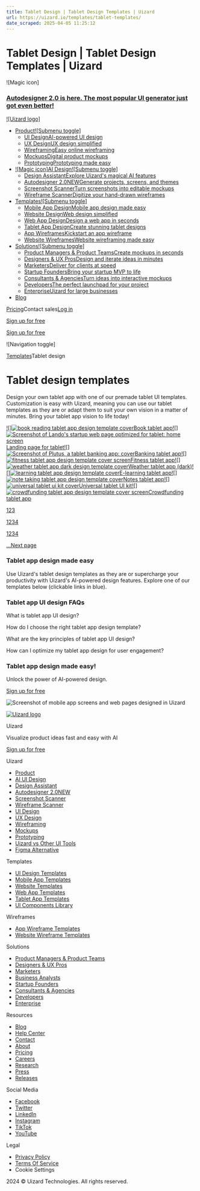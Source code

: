 ```yaml
---
title: Tablet Design | Tablet Design Templates | Uizard
url: https://uizard.io/templates/tablet-templates/
date_scraped: 2025-04-05 11:25:12
---
```


# Tablet Design | Tablet Design Templates | Uizard

![Magic icon]

### [Autodesigner 2.0 is here. The most popular UI generator just got even better!](/autodesigner/)

[![Uizard logo]](/)

  * [Product![Submenu toggle]](/product/)
    * [UI DesignAI-powered UI design](/ui-design/)
    * [UX DesignUX design simplified](/ux-design/)
    * [WireframingEasy online wireframing](/wireframing/)
    * [MockupsDigital product mockups](/mockups/)
    * [PrototypingPrototyping made easy](/prototyping/)
  * [![Magic icon]AI Design![Submenu toggle]](/ai-design/)
    * [Design AssistantExplore Uizard's magical AI features](/design-assistant/)
    * [Autodesigner 2.0NEWGenerate projects, screens, and themes](/autodesigner/)
    * [Screenshot ScannerTurn screenshots into editable mockups](/screenshot-scanner/)
    * [Wireframe ScannerDigitize your hand-drawn wireframes](/wireframe-scanner/)
  * [Templates![Submenu toggle]](/templates/)
    * [Mobile App DesignMobile app design made easy](/templates/mobile-app-templates/)
    * [Website DesignWeb design simplified](/templates/website-templates/)
    * [Web App DesignDesign a web app in seconds](/templates/web-app-templates/)
    * [Tablet App DesignCreate stunning tablet designs](/templates/tablet-templates/)
    * [App WireframesKickstart an app wireframe](/templates/app-wireframes/)
    * [Website WireframesWebsite wireframing made easy](/templates/website-wireframes/)
  * [Solutions![Submenu toggle]](/solutions/)
    * [Product Managers & Product TeamsCreate mockups in seconds](/solutions/product-managers/)
    * [Designers & UX ProsDesign and iterate ideas in minutes](/solutions/ux-professionals/)
    * [MarketersDeliver for clients at speed](/solutions/marketers/)
    * [Startup FoundersBring your startup MVP to life](/solutions/startup-founders/)
    * [Consultants & AgenciesTurn ideas into interactive mockups](/solutions/consultants/)
    * [DevelopersThe perfect launchpad for your project](/solutions/developers/)
    * [EnterpriseUizard for large businesses](/enterprise/)
  * [Blog](https://uizard.io/blog/)

[Pricing](/pricing/)Contact sales[Log in](https://app.uizard.io/login)

[Sign up for free](https://app.uizard.io/sign-up/)

[Sign up for free](https://app.uizard.io/sign-up/)

![Navigation toggle]

[Templates](/templates/)Tablet design

# Tablet design templates

Design your own tablet app with one of our premade tablet UI templates. Customization is easy with Uizard, meaning you can use our tablet templates as they are or adapt them to suit your own vision in a matter of minutes. Bring your tablet app vision to life today!

[![]![book reading tablet app design template cover](/static/bdfcbc62608d4554447d8234cecb8065/a8e47/4fefccabf8607b09ea62fd40d2ee680e4f983a85-1440x835.png)Book tablet app](/templates/tablet-templates/book-reading-tablet-app/)[![]![Screenshot of Lando's startup web page optimized for tablet: home screen](/static/0b970a07ba74ff9a9710e7df7e31fc07/a8e47/e7576ef7a5e5f5cc0ce019d2097e1692558f4598-1440x835.png)Landing page for tablet](/templates/tablet-templates/startup-web-page-tablet-format/)[![]![Screenshot of Plutus, a tablet banking app: cover](/static/8284e97ee5c3e42b0ae15151ecdb7689/a8e47/805439c8d5c033fe18e82fd19226d728b4131260-1440x835.png)Banking tablet app](/templates/tablet-templates/online-banking-tablet-app/)[![]![fitness tablet app design template cover screen](/static/2056617dfbab37f7eaae38ef52e34722/a8e47/9dee93db147f816235b41ae92f961babb38dbb41-1440x835.png)Fitness tablet app](/templates/tablet-templates/fitness-tablet-app/)[![]![weather tablet app dark design template cover](/static/d8603ee0c123ef5c85e3fe4603ae0cc2/a8e47/ced02671ad61f5eb3f241a98577223a24ad7f4ce-1440x835.png)Weather tablet app (dark)](/templates/tablet-templates/weather-tablet-app-dark/)[![]![learning tablet app design template cover](/static/4db0be95f2c86b0e09b56fb563ac970c/a8e47/2f4537b8f173001329093326a9d148fac2ecc70c-1440x835.png)E-learning tablet app](/templates/tablet-templates/learning-tablet-app/)[![]![note taking tablet app design template cover](/static/8dab95ee3365681a68fb249fca6f6685/a8e47/94b1d3d8ef3805221085290b6ca3902c116d4a23-1440x835.png)Notes tablet app](/templates/tablet-templates/notes-tablet-app/)[![]![universal tablet ui kit cover](/static/07aa3330caa5ac02f110f0dad2080611/a8e47/72da7c9bb0d8c27704ca63cf8e78e2038d3a2eb0-1440x835.png)Universal tablet UI kit](/templates/tablet-templates/universal-tablet-ui-kit/)[![]![crowdfunding tablet app design template cover screen](/static/ad004afc88423508eea07540807b2bf2/a8e47/f6af62bf49549bbb270b7e8aa266868b0a7fece9-1440x835.png)Crowdfunding tablet app](/templates/tablet-templates/crowdfunding-tablet-app/)

[1](/templates/tablet-templates/)[2](/templates/tablet-templates/page/2/)[3](/templates/tablet-templates/page/3/)

[1](/templates/tablet-templates/)[2](/templates/tablet-templates/page/2/)[3](/templates/tablet-templates/page/3/)[4](/templates/tablet-templates/page/4/)

[1](/templates/tablet-templates/)[2](/templates/tablet-templates/page/2/)[3](/templates/tablet-templates/page/3/)[4](/templates/tablet-templates/page/4/)

[...Next page](/templates/tablet-templates/page/2/)

### Tablet app design made easy

Use Uizard's tablet design templates as they are or supercharge your productivity with Uizard's AI-powered design features. Explore one of our templates below (clickable links in blue).

### Tablet app UI design FAQs

What is tablet app UI design?

How do I choose the right tablet app design template?

What are the key principles of tablet app UI design?

How can I optimize my tablet app design for user engagement?

### Tablet app design made easy!

Unlock the power of AI-powered design.

[Sign up for free](https://app.uizard.io/sign-up/)

![Screenshot of mobile app screens and web pages designed in Uizard](/static/shoutout-image-a-b7da030efb79ca33e0f1791d0bd8c2f8.png)

[![Uizard logo](/static/uizard-logo-icon-embossed-light-mode-1e432f6090148e645236f9f3ad44d69d.png)](/)

Uizard

Visualize product ideas fast and easy with AI

[Sign up for free](https://app.uizard.io/sign-up/)

Uizard

  * [Product](/product/)
  * [AI UI Design](/ai-design/)
  * [Design Assistant](/design-assistant/)
  * [Autodesigner 2.0NEW](/autodesigner/)
  * [Screenshot Scanner](/screenshot-scanner/)
  * [Wireframe Scanner](/wireframe-scanner/)
  * [UI Design](/ui-design/)
  * [UX Design](/ux-design/)
  * [Wireframing](/wireframing/)
  * [Mockups](/mockups/)
  * [Prototyping](/prototyping/)
  * [Uizard vs Other UI Tools](/uizard-vs-design-tools/)
  * [Figma Alternative](/figma-alternative/)

Templates

  * [UI Design Templates](https://uizard.io/templates/)
  * [Mobile App Templates](https://uizard.io/templates/mobile-app-templates/)
  * [Website Templates](https://uizard.io/templates/website-templates/)
  * [Web App Templates](https://uizard.io/templates/web-app-templates/)
  * [Tablet App Templates](https://uizard.io/templates/tablet-templates/)
  * [UI Components Library](https://uizard.io/templates/component-templates/)

Wireframes

  * [App Wireframe Templates](/templates/app-wireframes/)
  * [Website Wireframe Templates](/templates/website-wireframes/)

Solutions

  * [Product Managers & Product Teams](/solutions/product-managers/)
  * [Designers & UX Pros](/solutions/ux-professionals/)
  * [Marketers](/solutions/marketers/)
  * [Business Analysts](/solutions/business-analysts/)
  * [Startup Founders](/solutions/startup-founders/)
  * [Consultants & Agencies](/solutions/consultants/)
  * [Developers](/solutions/developers/)
  * [Enterprise](/enterprise/)

Resources

  * [Blog](/blog/)
  * [Help Center](https://support.uizard.io/en/)
  * [Contact](/contact/)
  * [About](/about/)
  * [Pricing](/pricing/)
  * [Careers](/careers/)
  * [Research](/research/)
  * [Press](/press/)
  * [Releases](https://updates.uizard.io/)

Social Media

  * [Facebook](https://www.facebook.com/uizard.io/)
  * [Twitter](https://twitter.com/uizard/)
  * [LinkedIn](https://www.linkedin.com/company/uizard/)
  * [Instagram](https://www.instagram.com/uizard/)
  * [TikTok](https://www.tiktok.com/@uizardio/)
  * [YouTube](https://www.youtube.com/@uizardio/)

Legal

  * [Privacy Policy](/privacy/)
  * [Terms Of Service](/terms-of-service/)
  * Cookie Settings

2024 © Uizard Technologies. All rights reserved.
